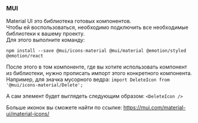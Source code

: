 
### MUI
Material UI это библиотека готовых компонентов.   
Чтобы ей воспользоваться, необходимо подключить все необходимые библиотеки к вашему проекту.   
Для этого выполните команду:

```npm install --save @mui/icons-material @mui/material @emotion/styled @emotion/react```

После этого в том компоненте, где вы хотите использовать компонент из библиотеки,
нужно прописать импорт этого конкретного компонента.
Например, для значка мусорного ведра: 
``import DeleteIcon from '@mui/icons-material/Delete';``

А сам элемент будет выглядеть следующим образом:
```<DeleteIcon />```

Больше иконок вы сможете найти по ссылке:
https://mui.com/material-ui/material-icons/

